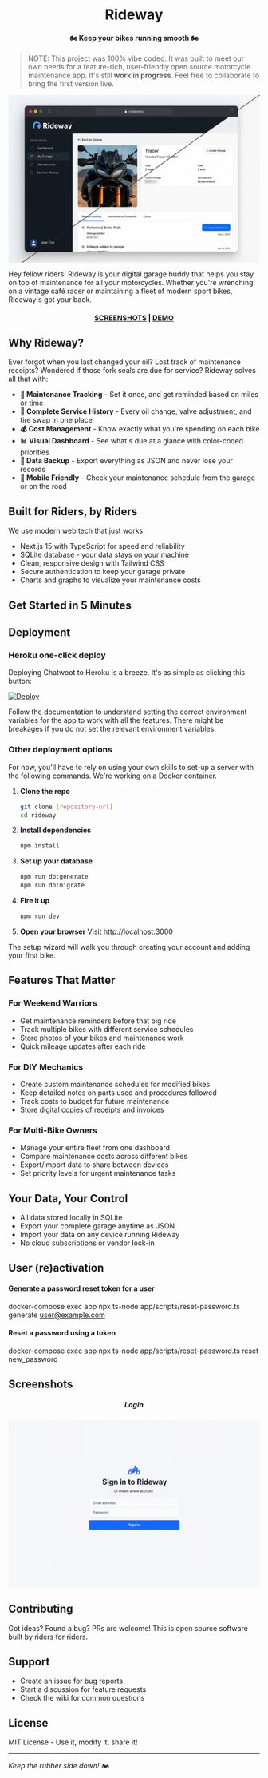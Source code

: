 <h1 align="center">Rideway</h1>

<h4 align="center">🏍️ Keep your bikes running smooth 🏍️</h4>

> NOTE: This project was 100% vibe coded. It was built to meet our own needs for a feature-rich, user-friendly open source motorcycle maintenance app. It's still **work in progress**. Feel free to collaborate to bring the first version live.

<img src=".github/images/screenshot_1.png" align="center" />

Hey fellow riders! Rideway is your digital garage buddy that helps you stay on top of maintenance for all your motorcycles. Whether you're wrenching on a vintage café racer or maintaining a fleet of modern sport bikes, Rideway's got your back.

<h4 align="center"><a href="#screenshots">SCREENSHOTS</a> | <a href="#">DEMO</a></h4>

## Why Rideway?

Ever forgot when you last changed your oil? Lost track of maintenance receipts? Wondered if those fork seals are due for service? Rideway solves all that with:

- **🔧 Maintenance Tracking** - Set it once, and get reminded based on miles or time
- **📝 Complete Service History** - Every oil change, valve adjustment, and tire swap in one place
- **💰 Cost Management** - Know exactly what you're spending on each bike
- **📊 Visual Dashboard** - See what's due at a glance with color-coded priorities
- **💾 Data Backup** - Export everything as JSON and never lose your records
- **📱 Mobile Friendly** - Check your maintenance schedule from the garage or on the road

## Built for Riders, by Riders

We use modern web tech that just works:
- Next.js 15 with TypeScript for speed and reliability
- SQLite database - your data stays on your machine
- Clean, responsive design with Tailwind CSS
- Secure authentication to keep your garage private
- Charts and graphs to visualize your maintenance costs

## Get Started in 5 Minutes

## Deployment

### Heroku one-click deploy

Deploying Chatwoot to Heroku is a breeze. It's as simple as clicking this button:

[![Deploy](https://www.herokucdn.com/deploy/button.svg)](https://heroku.com/deploy?template=https://github.com/hawkinslabdev/rideway/tree/master)

Follow the documentation to understand setting the correct environment variables for the app to work with all the features. There might be breakages if you do not set the relevant environment variables.

### Other deployment options

For now, you'll have to rely on using your own skills to set-up a server with the following commands. We're working on a Docker container. 

1. **Clone the repo**
   ```bash
   git clone [repository-url]
   cd rideway
   ```

2. **Install dependencies**
   ```bash
   npm install
   ```

3. **Set up your database**
   ```bash
   npm run db:generate
   npm run db:migrate
   ```

4. **Fire it up**
   ```bash
   npm run dev
   ```

5. **Open your browser**
   Visit [http://localhost:3000](http://localhost:3000)

The setup wizard will walk you through creating your account and adding your first bike.

## Features That Matter

### For Weekend Warriors
- Get maintenance reminders before that big ride
- Track multiple bikes with different service schedules  
- Store photos of your bikes and maintenance work
- Quick mileage updates after each ride

### For DIY Mechanics
- Create custom maintenance schedules for modified bikes
- Keep detailed notes on parts used and procedures followed
- Track costs to budget for future maintenance
- Store digital copies of receipts and invoices

### For Multi-Bike Owners
- Manage your entire fleet from one dashboard
- Compare maintenance costs across different bikes
- Export/import data to share between devices
- Set priority levels for urgent maintenance tasks

## Your Data, Your Control

- All data stored locally in SQLite
- Export your complete garage anytime as JSON
- Import your data on any device running Rideway
- No cloud subscriptions or vendor lock-in

## User (re)activation

#### Generate a password reset token for a user
docker-compose exec app npx ts-node app/scripts/reset-password.ts generate user@example.com

#### Reset a password using a token
docker-compose exec app npx ts-node app/scripts/reset-password.ts reset <token> new_password

## Screenshots

<h5 align="center">Login</h5>
<img src=".github/images/screenshot_2.png" align="center" />

## Contributing

Got ideas? Found a bug? PRs are welcome! This is open source software built by riders for riders.

## Support

- Create an issue for bug reports
- Start a discussion for feature requests
- Check the wiki for common questions

## License

MIT License - Use it, modify it, share it!

---

*Keep the rubber side down! 🏍️*
